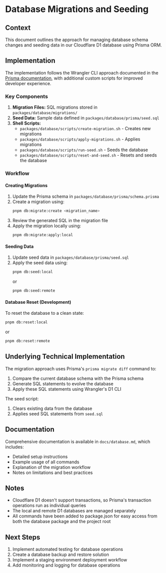 # Database Migrations and Seeding

## Context

This document outlines the approach for managing database schema changes and seeding data in our Cloudflare D1 database using Prisma ORM.

## Implementation

The implementation follows the Wrangler CLI approach documented in the [Prisma documentation](https://www.prisma.io/docs/orm/overview/databases/cloudflare-d1#using-the-wrangler-cli), with additional custom scripts for improved developer experience.

### Key Components

1. **Migration Files:** SQL migrations stored in `packages/database/migrations/`
2. **Seed Data:** Sample data defined in `packages/database/prisma/seed.sql`
3. **Shell Scripts:**
   - `packages/database/scripts/create-migration.sh` - Creates new migrations
   - `packages/database/scripts/apply-migrations.sh` - Applies migrations
   - `packages/database/scripts/run-seed.sh` - Seeds the database
   - `packages/database/scripts/reset-and-seed.sh` - Resets and seeds the database

### Workflow

#### Creating Migrations

1. Update the Prisma schema in `packages/database/prisma/schema.prisma`
2. Create a migration using:
   ```bash
   pnpm db:migrate:create <migration_name>
   ```
3. Review the generated SQL in the migration file
4. Apply the migration locally using:
   ```bash
   pnpm db:migrate:apply:local
   ```

#### Seeding Data

1. Update seed data in `packages/database/prisma/seed.sql`
2. Apply the seed data using:
   ```bash
   pnpm db:seed:local
   ```
   or
   ```bash
   pnpm db:seed:remote
   ```

#### Database Reset (Development)

To reset the database to a clean state:

```bash
pnpm db:reset:local
```

or

```bash
pnpm db:reset:remote
```

## Underlying Technical Implementation

The migration approach uses Prisma's `prisma migrate diff` command to:

1. Compare the current database schema with the Prisma schema
2. Generate SQL statements to evolve the database
3. Apply these SQL statements using Wrangler's D1 CLI

The seed script:

1. Clears existing data from the database
2. Applies seed SQL statements from `seed.sql`

## Documentation

Comprehensive documentation is available in `docs/database.md`, which includes:

- Detailed setup instructions
- Example usage of all commands
- Explanation of the migration workflow
- Notes on limitations and best practices

## Notes

- Cloudflare D1 doesn't support transactions, so Prisma's transaction operations run as individual queries
- The local and remote D1 databases are managed separately
- All commands have been added to package.json for easy access from both the database package and the project root

## Next Steps

1. Implement automated testing for database operations
2. Create a database backup and restore solution
3. Implement a staging environment deployment workflow
4. Add monitoring and logging for database operations

